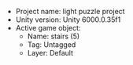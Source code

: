 <!-- UNITY CODE ASSIST INSTRUCTIONS START -->
- Project name: light puzzle project
- Unity version: Unity 6000.0.35f1
- Active game object:
  - Name: stairs (5)
  - Tag: Untagged
  - Layer: Default
<!-- UNITY CODE ASSIST INSTRUCTIONS END -->